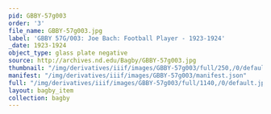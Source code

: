 ```yaml
---
pid: GBBY-57g003
order: '3'
file_name: GBBY-57g003.jpg
label: 'GBBY 57G/003: Joe Bach: Football Player - 1923-1924'
_date: 1923-1924
object_type: glass plate negative
source: http://archives.nd.edu/Bagby/GBBY-57g003.jpg
thumbnail: "/img/derivatives/iiif/images/GBBY-57g003/full/250,/0/default.jpg"
manifest: "/img/derivatives/iiif/images/GBBY-57g003/manifest.json"
full: "/img/derivatives/iiif/images/GBBY-57g003/full/1140,/0/default.jpg"
layout: bagby_item
collection: bagby
---
```

